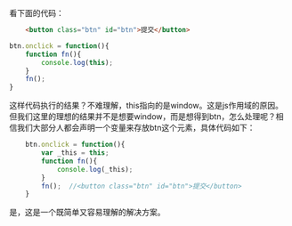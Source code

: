 看下面的代码：

```html
    <button class="btn" id="btn">提交</button>
```

```Javascript
btn.onclick = function(){
    function fn(){
        console.log(this);
    }
    fn();
}
```

这样代码执行的结果？不难理解，this指向的是window。这是js作用域的原因。但我们这里的理想的结果并不是想要window，而是想得到btn，怎么处理呢？相信我们大部分人都会声明一个变量来存放btn这个元素，具体代码如下：

```javascript
    btn.onclick = function(){
        var _this = this;
        function fn(){
            console.log(_this);
        }
        fn();  //<button class="btn" id="btn">提交</button>
    }
```
是，这是一个既简单又容易理解的解决方案。